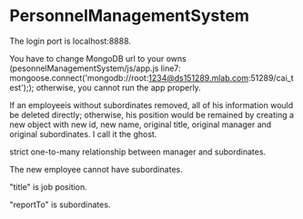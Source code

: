 # PersonnelManagementSystem
The login port is localhost:8888.

You have to change MongoDB url to your owns (pesonnelManagementSystem/js/app.js line7: mongoose.connect('mongodb://root:1234@ds151289.mlab.com:51289/cai_test');); otherwise, you cannot run the app properly.

If an employeeis without subordinates removed, all of his information would be deleted directly; otherwise, his position would be remained by creating a new object with new id, new name, original title, original manager and original subordinates. I call it the ghost.

strict one-to-many relationship between manager and subordinates.

The new employee cannot have subordinates.

"title" is job position.

"reportTo" is subordinates.
